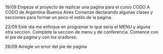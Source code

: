 19/09 Empeze el proyecto de replicar una pagina para el curso CODO A CODO de Argentina-Buenos Aires
Comenze declarando algunas clases y secciones para formar un poco el estilo de la pagina.

22/09 Este dia me enfoque en programar lo que seria el MENU y alguna otra seccion. Complete la seccion de menu y de conferencia. Comence con el pie de pagina y con los oradores.

26/09 Arregle un error del pie de pagina
